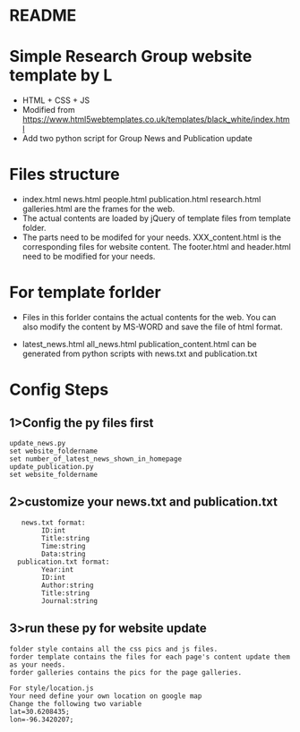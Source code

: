 README
===========================
# Simple Research Group website template by L 

* HTML + CSS + JS
* Modified from https://www.html5webtemplates.co.uk/templates/black_white/index.html
* Add two python script for Group News and Publication update

# Files structure

* index.html news.html people.html publication.html research.html galleries.html
are the frames for the web.
* The actual contents are loaded by jQuery of template files from template folder.
* The <head> </head> parts need to be modifed for your needs.
XXX_content.html is the corresponding files for website content.
The footer.html and header.html need to be modified for your needs.

# For template forlder 

* Files in this forlder contains the actual contents for the web. 
You can also modify the content by MS-WORD and save the file of html format.

* latest_news.html all_news.html publication_content.html 
can be generated from python scripts with news.txt and publication.txt
 
# Config Steps


## 1>Config the py files first
```
update_news.py
set website_foldername
set number_of_latest_news_shown_in_homepage
update_publication.py
set website_foldername
```

## 2>customize your news.txt and publication.txt

```
   news.txt format:                         
        ID:int                              
        Title:string                        
        Time:string                         
        Data:string                         
  publication.txt format:                  
        Year:int                            
        ID:int                              
        Author:string                       
        Title:string                        
        Journal:string                      
```

## 3>run these py for website update

```
folder style contains all the css pics and js files.
forder template contains the files for each page's content update them as your needs.
forder galleries contains the pics for the page galleries.
 
For style/location.js
Your need define your own location on google map
Change the following two variable
lat=30.6208435;  
lon=-96.3420207;
```  
 
